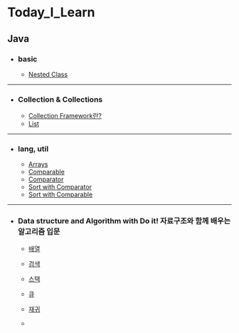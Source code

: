 # Today_I_Learn

## Java

- ### basic
  - [Nested Class](https://github.com/OOOIOOOIO/Today_I_Learn/blob/master/basic/Nested%20Class.md)

<hr>

- ### Collection & Collections     
  - [Collection Framework란?](https://github.com/OOOIOOOIO/Today_I_Learn/blob/master/Collection%20%26%20Collections/Collection%20Framework%EB%9E%80%3FCollection%EC%9D%B4%EB%9E%80.md)
  - [List](https://github.com/OOOIOOOIO/Today_I_Learn/blob/master/Collection%20&%20Collections/List.md)

<hr>

- ### lang, util
  - [Arrays]()
  - [Comparable]()
  - [Comparator]()
  - [Sort with Comparator]()
  - [Sort with Comparable]()

<hr>
  
- ### Data structure and Algorithm with Do it! 자료구조와 함께 배우는 알고리즘 입문
  - [배열]()
  
  - [검색]()
  
  - [스택]()
  
  - [큐]()
  
  - [재귀]()
  
  - 
